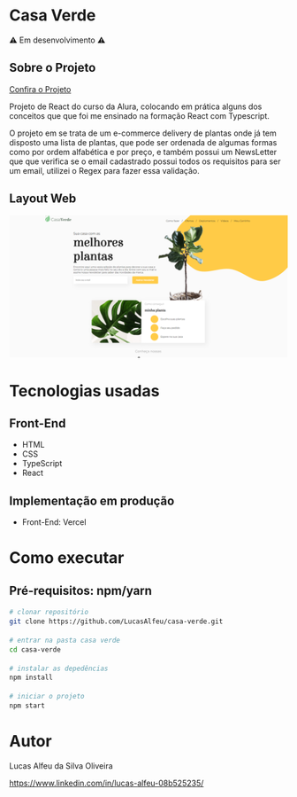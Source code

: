 <h1>Casa Verde</h1>

⚠ Em desenvolvimento ⚠

## Sobre o Projeto

[Confira o Projeto](https://casa-verde-lilac.vercel.app/)

Projeto de React do curso da Alura, colocando em prática alguns dos conceitos que que foi me ensinado na formação React com Typescript.

O projeto em se trata de um e-commerce delivery de plantas onde já tem disposto uma lista de plantas, que pode ser ordenada de algumas formas como por ordem alfabética e por preço, e também possui um NewsLetter que que verifica se o email cadastrado possui todos os requisitos para ser um email, utilizei o Regex para fazer essa validação.

## Layout Web

![web](https://github.com/LucasAlfeu/casa-verde/blob/main/src/assets/casaVerde.png)

# Tecnologias usadas

## Front-End

* HTML
* CSS
* TypeScript
* React

## Implementação em produção

* Front-End: Vercel

# Como executar

## Pré-requisitos: npm/yarn
```bash
# clonar repositório
git clone https://github.com/LucasAlfeu/casa-verde.git

# entrar na pasta casa verde
cd casa-verde

# instalar as depedências
npm install

# iniciar o projeto
npm start
```

# Autor

Lucas Alfeu da Silva Oliveira

<https://www.linkedin.com/in/lucas-alfeu-08b525235/>
